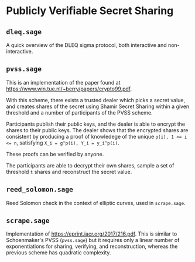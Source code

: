 Publicly Verifiable Secret Sharing
==================================

## `dleq.sage`

A quick overview of the DLEQ sigma protocol, both interactive and
non-interactive.

## `pvss.sage`

This is an implementation of the paper found at
<https://www.win.tue.nl/~berry/papers/crypto99.pdf>.

With this scheme, there exists a trusted dealer which picks a secret
value, and creates shares of the secret using Shamir Secret Sharing
within a given threshold and a number of participants of the PVSS 
scheme.

Participants publish their public keys, and the dealer is able to
encrypt the shares to their public keys. The dealer shows that the
encrypted shares are consistent by producing a proof of knowledege
of the unique `p(i), 1 <= i <= n`, satisfying `X_i = g^p(i), Y_i = y_i^p(i)`.

These proofs can be verified by anyone.

The participants are able to decrypt their own shares, sample a set of
threshold `t` shares and reconstruct the secret value.

## `reed_solomon.sage`

Reed Solomon check in the context of elliptic curves, used in
`scrape.sage`.

## `scrape.sage`

Implementation of <https://eprint.iacr.org/2017/216.pdf>.
This is similar to Schoenmaker's PVSS (`pvss.sage`) but it requires
only a linear number of exponentiations for sharing, verifying, and
reconstruction, whereas the previous scheme has quadratic complexity.
